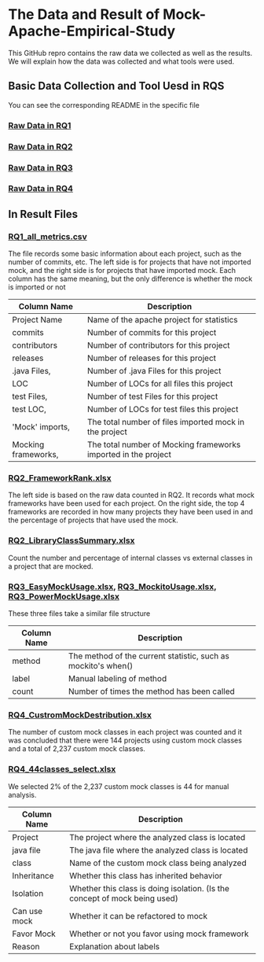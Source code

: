 # The Data and Result of Mock-Apache-Empirical-Study

This GitHub repro contains the raw data we collected as well as the results. We will explain how the data was collected and what tools were used.

## Basic Data Collection and Tool Uesd in RQS

You can see the corresponding README in the specific file

### [Raw Data in RQ1](RQ1)

### [Raw Data in RQ2](RQ2)

### [Raw Data in RQ3](RQ3)

### [Raw Data in RQ4](RQ4)

## In Result Files

### [RQ1_all_metrics.csv](RQ1_all_metrics.csv)

The file records some basic information about each project, such as the number of commits, etc. The left side is for projects that have not imported mock, and the right side is for projects that have imported mock. Each column has the same meaning, but the only difference is whether the mock is imported or not

| Column Name  | Description |
| ------------- | ------------- |
| Project Name |  Name of the apache project for statistics |
| commits |Number of commits for this project |
| contributors |Number of contributors for this project |
| releases | Number of releases for this project |
| .java Files, | Number of .java Files for this project  |
| LOC |Number of LOCs for all files this project |
| test Files, | Number of test Files for this project |
| test LOC, | Number of LOCs for test files this project  |
| 'Mock' imports, | The total number of files imported mock in the project |
| Mocking frameworks, | The total number of Mocking frameworks imported in the project|

### [RQ2_FrameworkRank.xlsx](RQ2_FrameworkRank.xlsx)

The left side is based on the raw data counted in RQ2. It records what mock frameworks have been used for each project.
On the right side, the top 4 frameworks are recorded in how many projects they have been used in and the percentage of projects that have used the mock.


### [RQ2_LibraryClassSummary.xlsx](RQ2_LibraryClassSummary.xlsx)

Count the number and percentage of internal classes vs external classes in a project that are mocked.


### [RQ3_EasyMockUsage.xlsx](RQ3_EasyMockUsage.xlsx), [RQ3_MockitoUsage.xlsx](RQ3_MockitoUsage.xlsx), [RQ3_PowerMockUsage.xlsx](RQ3_PowerMockUsage.xlsx)

These three files take a similar file structure


| Column Name  | Description |
| ------------- | ------------- | 
| method| The method of the current statistic, such as mockito's when()| 
| label|Manual labeling of method | 
| count | Number of times the method has been called | 



### [RQ4_CustromMockDestribution.xlsx](RQ4_CustromMockDestribution.xlsx)

The number of custom mock classes in each project was counted and it was concluded that there were 144 projects using custom mock classes and a total of 2,237 custom mock classes.

### [RQ4_44classes_select.xlsx](RQ4_44classes_select.xlsx)

We selected 2% of the 2,237 custom mock classes is 44 for manual analysis.

| Column Name  | Description |
| ------------- | ------------- | 
| Project| The project where the analyzed class is located | 
| java file| The java file where the analyzed class is located | 
| class|Name of the custom mock class being analyzed | 
| Inheritance| Whether this class has inherited behavior | 
| Isolation| Whether this class is doing isolation. (Is the concept of mock being used) | 
| Can use mock| Whether it can be refactored to mock | 
| Favor Mock| Whether or not you favor using mock framework | 
| Reason| Explanation about labels | 
